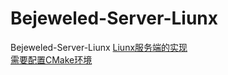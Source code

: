 # Bejeweled-Server-Liunx
Bejeweled-Server-Liunx
<a href="https://github.com/2293256828/Bejeweled0">
Liunx服务端的实现<br>
需要配置CMake环境
